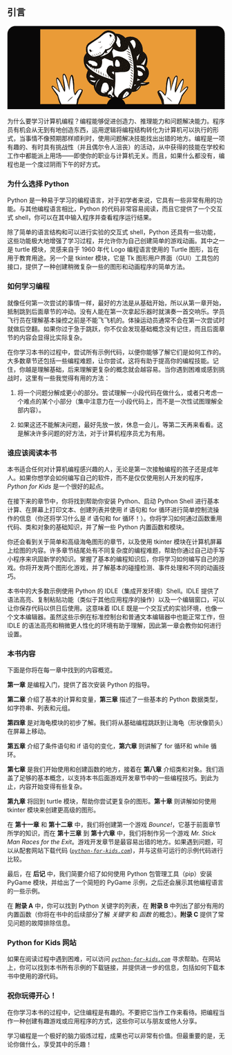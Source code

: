 ## 引言

![图片](img/common.jpg)

为什么要学习计算机编程？编程能够促进创造力、推理能力和问题解决能力。程序员有机会从无到有地创造东西，运用逻辑将编程结构转化为计算机可以执行的形式，当事情不像预期那样顺利时，使用问题解决技能找出出错的地方。编程是一项有趣的、有时具有挑战性（并且偶尔令人沮丧）的活动，从中获得的技能在学校和工作中都能派上用场——即使你的职业与计算机无关。而且，如果什么都没有，编程也是一个度过阴雨下午的好方式。

### 为什么选择 Python

Python 是一种易于学习的编程语言，对于初学者来说，它具有一些非常有用的功能。与其他编程语言相比，Python 的代码非常容易阅读，而且它提供了一个交互式 shell，你可以在其中输入程序并查看程序运行结果。

除了简单的语言结构和可以进行实验的交互式 shell，Python 还具有一些功能，这些功能极大地增强了学习过程，并允许你为自己创建简单的游戏动画。其中之一是 turtle 模块，灵感来自于 1960 年代 Logo 编程语言使用的 Turtle 图形，旨在用于教育用途。另一个是 tkinter 模块，它是 Tk 图形用户界面（GUI）工具包的接口，提供了一种创建稍微复杂一些的图形和动画程序的简单方法。

### 如何学习编程

就像任何第一次尝试的事情一样，最好的方法是从基础开始，所以从第一章开始，抵制跳到后面章节的冲动。没有人能在第一次拿起乐器时就演奏一首交响乐。学员飞行员在理解基本操控之前是不能飞飞机的。体操运动员通常不会在第一次尝试时就做后空翻。如果你过于急于跳跃，你不仅会发现基础概念没有记住，而且后面章节的内容会显得比实际复杂。

在你学习本书的过程中，尝试所有示例代码，以便你能够了解它们是如何工作的。大多数章节还包括一些编程难题，让你尝试，这将有助于提高你的编程技能。记住，你越是理解基础，后来理解更复杂的概念就会越容易。当你遇到困难或感到挑战时，这里有一些我觉得有用的方法：

1.  将一个问题分解成更小的部分。尝试理解一小段代码在做什么，或者只考虑一个难点的某个小部分（集中注意力在一小段代码上，而不是一次性试图理解全部内容）。

1.  如果这还不能解决问题，最好先放一放，休息一会儿，等第二天再来看看。这是解决许多问题的好方法，对于计算机程序员尤为有用。

### 谁应该阅读本书

本书适合任何对计算机编程感兴趣的人，无论是第一次接触编程的孩子还是成年人。如果你想学会如何编写自己的软件，而不是仅仅使用别人开发的程序，*Python for Kids* 是一个很好的起点。

在接下来的章节中，你将找到帮助你安装 Python、启动 Python Shell 进行基本计算、在屏幕上打印文本、创建列表并使用 if 语句和 for 循环进行简单控制流操作的信息（你还将学习什么是 if 语句和 for 循环！）。你将学习如何通过函数重用代码、类和对象的基础知识，并了解一些 Python 内置函数和模块。

你还会看到关于简单和高级海龟图形的章节，以及使用 tkinter 模块在计算机屏幕上绘图的内容。许多章节结尾处有不同复杂度的编程难题，帮助你通过自己动手写小程序来巩固新学的知识。掌握了基本的编程知识后，你将学习如何编写自己的游戏。你将开发两个图形化游戏，并了解基本的碰撞检测、事件处理和不同的动画技巧。

本书中的大多数示例使用 Python 的 IDLE（集成开发环境）Shell。IDLE 提供了语法高亮、复制粘贴功能（类似于其他应用程序的操作）以及一个编辑窗口，可以让你保存代码以供日后使用。这意味着 IDLE 既是一个交互式的实验环境，也像一个文本编辑器。虽然这些示例在标准控制台和普通文本编辑器中也能正常工作，但 IDLE 的语法高亮和稍微更人性化的环境有助于理解，因此第一章会教你如何进行设置。

### 本书内容

下面是你将在每一章中找到的内容概览。

**第一章** 是编程入门，提供了首次安装 Python 的指导。

**第二章** 介绍了基本的计算和变量，**第三章** 描述了一些基本的 Python 数据类型，如字符串、列表和元组。

**第四章** 是对海龟模块的初步了解。我们将从基础编程跳跃到让海龟（形状像箭头）在屏幕上移动。

**第五章** 介绍了条件语句和 if 语句的变化，**第六章** 则讲解了 for 循环和 while 循环。

**第七章** 是我们开始使用和创建函数的地方，接着在 **第八章** 介绍类和对象。我们涵盖了足够的基本概念，以支持本书后面游戏开发章节中的一些编程技巧。到此为止，内容开始变得有些复杂。

**第九章** 将回到 turtle 模块，帮助你尝试更复杂的图形。**第十章** 则讲解如何使用 tkinter 模块来创建更高级的图形。

在 **第十一章** 和 **第十二章** 中，我们将创建第一个游戏 *Bounce!*，它基于前面章节所学的知识，而在 **第十三章** 到 **第十六章** 中，我们将制作另一个游戏 *Mr. Stick Man Races for the Exit*。游戏开发章节是最容易出错的地方。如果遇到问题，可以从配套网站下载代码 (*[`python-for-kids.com`](http://python-for-kids.com)*)，并与这些可运行的示例代码进行比较。

最后，在 **后记** 中，我们简要介绍了如何使用 Python 包管理工具（pip）安装 PyGame 模块，并给出了一个简短的 PyGame 示例，之后还会展示其他编程语言的一些示例。

在 **附录 A** 中，你可以找到 Python 关键字的列表，在 **附录 B** 中列出了部分有用的内置函数（你将在书中的后续部分了解 *关键字* 和 *函数* 的概念）。**附录 C** 提供了常见问题的故障排除信息。

### Python for Kids 网站

如果在阅读过程中遇到困难，可以访问 *[`python-for-kids.com`](http://python-for-kids.com)* 寻求帮助。在网站上，你可以找到本书所有示例的下载链接，并提供进一步的信息，包括如何下载本书中使用的源代码。

### 祝你玩得开心！

在你学习本书的过程中，记住编程是有趣的。不要把它当作工作来看待。把编程当作一种创建有趣游戏或应用程序的方式，这些你可以与朋友或他人分享。

学习编程是一个极好的脑力锻炼过程，成果也可以非常有价值。但最重要的是，无论你做什么，享受其中的乐趣！
